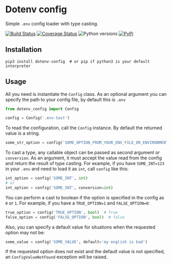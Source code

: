 Dotenv config
===
Simple `.env` config loader with type casting.

[![Build Status](https://travis-ci.org/cryptomaniac512/dotenv-config.svg?branch=master)](https://travis-ci.org/cryptomaniac512/dotenv-config)
[![Coverage Status](https://coveralls.io/repos/github/cryptomaniac512/dotenv-config/badge.svg?branch=master)](https://coveralls.io/github/cryptomaniac512/dotenv-config?branch=master)
![Python versions](https://img.shields.io/badge/python-3.6-blue.svg)
[![PyPi](https://img.shields.io/badge/PyPi-0.0.2-yellow.svg)](https://pypi.python.org/pypi/dotenv-config)

Installation
---

``` shell
pip3 install dotenv-config  # or pip if python3 is your default interpreter
```

Usage
---
All you need is instantiate the `Config` class. As an optional argument you can specify the path to your config file, by default this is `.env`

``` python
from dotenv_config import Config

config = Config('.env-test')
```

To read the configuration, call the `Config` instance. By default the returned value is a string.

``` python
some_str_option = config('SOME_OPTION_FROM_YOUR_ENV_FILE_OR_ENVIRONMENT')  # str
```

To cast a type, any callable object can be passed as second argument or `conversion`.
As an argument, it must accept the value read from the config and return the result of type casting.
For example, if you have `SOME_INT=123` in your `.env` and need to load it as `int`, call `config` like this:

``` python
int_option = config('SOME_INT', int)
# or
int_option = config('SOME_INT', conversion=int)
```

You can perform a cast to boolean if the option is specified in the config as `0` or `1`.
For example, if you have a `TRUE_OPTION=1` and `FALSE_OPTION=0`:

``` python
true_option = config('TRUE_OPTION', bool)  # True
false_option = config('FALSE_OPTION', bool)  # false
```

Also, you can specify a default value for situations when the requested option may not be:

``` python
some_value = config('SOME_VALUE', default='my english is bad')
```

If the requested option does not exist and the default value is not specified, an `ConfigValueNotFound` exception will be raised.

